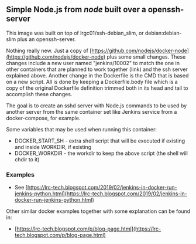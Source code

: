 ## Simple Node.js from *node* built over a openssh-server

This image was built on top of lrgc01/ssh-debian_slim, or debian:debian-slim plus an openssh-server.

Nothing really new. Just a copy of [https://github.com/nodejs/docker-node](https://github.com/nodejs/docker-node) plus some small changes. These changes include a new user named "jenkins/10002" to match the one in other containers that are planned to work together (link) and the ssh server explained above. Another change in the Dockerfile is the CMD that is based on a new script. All is done by keeping a Dockerfile.body file which is a copy of the original Dockerfile definition trimmed both in its head and tail to accomplish these changes.

The goal is to create an sshd server with Node.js commands to be used by another server from the same container set like Jenkins service from a docker-compose, for example.

Some variables that may be used when running this container:

 - DOCKER\_START\_SH - extra shell script that will be executed if existing and inside WORKDIR, if existing
 - DOCKER\_WORKDIR - the workdir to keep the above script (the shell will chdir to it)

### Examples

- See [https://lrc-tech.blogspot.com/2019/02/jenkins-in-docker-run-jenkins-python.html](https://lrc-tech.blogspot.com/2019/02/jenkins-in-docker-run-jenkins-python.html)

Other similar docker examples together with some explanation can be found in:

 - [https://lrc-tech.blogspot.com/p/blog-page.html](https://lrc-tech.blogspot.com/p/blog-page.html)

